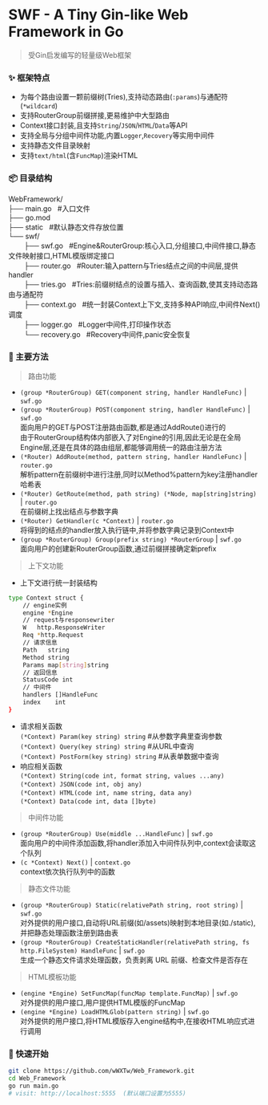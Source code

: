 # SWF - A Tiny Gin-like Web Framework in Go
> 受Gin启发编写的轻量级Web框架

### ✨ 框架特点  
- 为每个路由设置一颗前缀树(Tries),支持动态路由(`:params`)与通配符(`*wildcard`)
- 支持RouterGroup前缀拼接,更易维护中大型路由
- Context接口封装,且支持`String`/`JSON`/`HTML`/`Data`等API
- 支持全局与分组中间件功能,内置`Logger`,`Recovery`等实用中间件
- 支持静态文件目录映射
- 支持`text/html`(含`FuncMap`)渲染HTML

### 📦 目录结构  
WebFramework/  
├── main.go &nbsp; #入口文件  
├── go.mod  
├── static &nbsp; #默认静态文件存放位置  
└── swf/  
&nbsp;&nbsp;&nbsp;&nbsp;&nbsp;&nbsp;&nbsp;&nbsp;├── swf.go &nbsp; #Engine&RouterGroup:核心入口,分组接口,中间件接口,静态文件映射接口,HTML模版绑定接口  
&nbsp;&nbsp;&nbsp;&nbsp;&nbsp;&nbsp;&nbsp;&nbsp;├── router.go &nbsp; #Router:输入pattern与Tries结点之间的中间层,提供handler  
&nbsp;&nbsp;&nbsp;&nbsp;&nbsp;&nbsp;&nbsp;&nbsp;├── tries.go &nbsp; #Tries:前缀树结点的设置与插入、查询函数,使其支持动态路由与通配符  
&nbsp;&nbsp;&nbsp;&nbsp;&nbsp;&nbsp;&nbsp;&nbsp;├── context.go &nbsp; #统一封装Context上下文,支持多种API响应,中间件Next()调度  
&nbsp;&nbsp;&nbsp;&nbsp;&nbsp;&nbsp;&nbsp;&nbsp;├── logger.go &nbsp; #Logger中间件,打印操作状态  
&nbsp;&nbsp;&nbsp;&nbsp;&nbsp;&nbsp;&nbsp;&nbsp;└── recovery.go &nbsp; #Recovery中间件,panic安全恢复  

### 🧱 主要方法
> 路由功能
- `(group *RouterGroup) GET(component string, handler HandleFunc)` | `swf.go`
- `(group *RouterGroup) POST(component string, handler HandleFunc)` | `swf.go`  
  面向用户的GET与POST注册路由函数,都是通过AddRoute()进行的  
  由于RouterGroup结构体内部嵌入了对Engine的引用,因此无论是在全局Engine层,还是在具体的路由组层,都能够调用统一的路由注册方法
- `(*Router) AddRoute(method, pattern string, handler HandleFunc)` | `router.go`  
  解析pattern在前缀树中进行注册,同时以Method%pattern为key注册handler哈希表
- `(*Router) GetRoute(method, path string) (*Node, map[string]string)` | `router.go`  
  在前缀树上找出结点与参数字典
- `(*Router) GetHandler(c *Context)` | `router.go`  
  将得到的结点的handler放入执行链中,并将参数字典记录到Context中
- `(group *RouterGroup) Group(prefix string) *RouterGroup` | `swf.go`  
  面向用户的创建新RouterGroup函数,通过前缀拼接确定新prefix
> 上下文功能
- 上下文进行统一封装结构
```bash
type Context struct {
	// engine实例
	engine *Engine
	// request与responsewriter
	W   http.ResponseWriter
	Req *http.Request
	// 请求信息
	Path   string
	Method string
	Params map[string]string
	// 返回信息
	StatusCode int
	// 中间件
	handlers []HandleFunc
	index    int
}
```
- 请求相关函数  
`(*Context) Param(key string) string`  #从参数字典里查询参数  
`(*Context) Query(key string) string`  #从URL中查询  
`(*Context) PostForm(key string) string`  #从表单数据中查询  
- 响应相关函数  
`(*Context) String(code int, format string, values ...any)`  
`(*Context) JSON(code int, obj any)`  
`(*Context) HTML(code int, name string, data any)`  
`(*Context) Data(code int, data []byte)`  
> 中间件功能
- `(group *RouterGroup) Use(middle ...HandleFunc)` | `swf.go`  
面向用户的中间件添加函数,将handler添加入中间件队列中,context会读取这个队列  
- `(c *Context) Next()` | `context.go`  
context依次执行队列中的函数  
> 静态文件功能
- `(group *RouterGroup) Static(relativePath string, root string)` | `swf.go`  
对外提供的用户接口,自动将URL前缀(如/assets)映射到本地目录(如./static),并把静态处理函数注册到路由表
- `(group *RouterGroup) CreateStaticHandler(relativePath string, fs http.FileSystem) HandleFunc` | `swf.go`  
生成一个静态文件请求处理函数，负责剥离 URL 前缀、检查文件是否存在  
> HTML模板功能
- `(engine *Engine) SetFuncMap(funcMap template.FuncMap)` | `swf.go`  
对外提供的用户接口,用户提供HTML模版的FuncMap
- `(engine *Engine) LoadHTMLGlob(pattern string)` | `swf.go`  
对外提供的用户接口,将HTML模版存入engine结构中,在接收HTML响应式进行调用

### 🚀 快速开始
```bash
git clone https://github.com/wWXTw/Web_Framework.git
cd Web_Framework
go run main.go
# visit: http://localhost:5555  (默认端口设置为5555)
